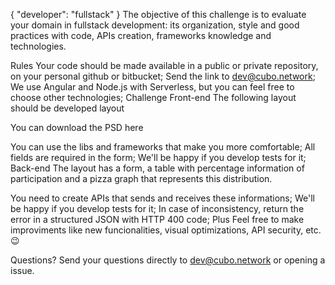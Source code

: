 

{ "developer": "fullstack" }
The objective of this challenge is to evaluate your domain in fullstack development: its organization, style and good practices with code, APIs creation, frameworks knowledge and technologies.

Rules
Your code should be made available in a public or private repository, on your personal github or bitbucket;
Send the link to dev@cubo.network;
We use Angular and Node.js with Serverless, but you can feel free to choose other technologies;
Challenge
Front-end
The following layout should be developed layout

You can download the PSD here

You can use the libs and frameworks that make you more comfortable;
All fields are required in the form;
We'll be happy if you develop tests for it;
Back-end
The layout has a form, a table with percentage information of participation and a pizza graph that represents this distribution.

You need to create APIs that sends and receives these informations;
We'll be happy if you develop tests for it;
In case of inconsistency, return the error in a structured JSON with HTTP 400 code;
Plus
Feel free to make improviments like new funcionalities, visual optimizations, API security, etc. 😉

Questions?
Send your questions directly to dev@cubo.network or opening a issue.